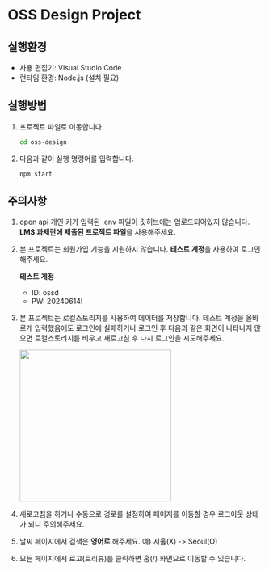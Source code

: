 # OSS Design Project

## 실행환경
- 사용 편집기: Visual Studio Code
- 런타임 환경: Node.js (설치 필요)

## 실행방법
1. 프로젝트 파일로 이동합니다.
   ```bash
   cd oss-design
   ```
2. 다음과 같이 실행 명령어를 입력합니다.
   ```bash
   npm start
   ```

## 주의사항
1. open api 개인 키가 입력된 .env 파일이 깃허브에는 업로드되어있지 않습니다. **LMS 과제란에 제출된 프로젝트 파일**을 사용해주세요.
2. 본 프로젝트는 회원가입 기능을 지원하지 않습니다. **테스트 계정**을 사용하여 로그인해주세요.

   **테스트 계정**
   - ID: ossd
   - PW: 20240614!

3. 본 프로젝트는 로컬스토리지를 사용하여 데이터를 저장합니다. 테스트 계정을 올바르게 입력했음에도 로그인에 실패하거나 로그인 후 다음과 같은 화면이 나타나지 않으면 로컬스토리지를 비우고 새로고침 후 다시 로그인을 시도해주세요.

   <img src="https://github.com/JJyen/oss-design/assets/129050370/ee6e92d2-934b-495e-807a-21e5298bfe70" width="300" height="300"/>

5. 새로고침을 하거나 수동으로 경로를 설정하여 페이지를 이동할 경우 로그아웃 상태가 되니 주의해주세요.
6. 날씨 페이지에서 검색은 **영어로** 해주세요. 예) 서울(X) -> Seoul(O)
7. 모든 페이지에서 로고(트리뷰)를 클릭하면 홈(/) 화면으로 이동할 수 있습니다.
